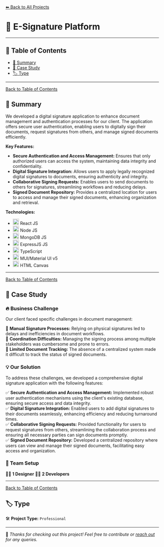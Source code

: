 [⬅ Back to All Projects](../README.md#my-work)

# 📌 E-Signature Platform

---

## 📖 Table of Contents  

- [📖 Summary](#-summary)  
- [📑 Case Study](#-case-study)  
- [🏷 Type](#-type)  

---
[Back to Table of Contents](#-table-of-contents)
## 📖 Summary  

We developed a digital signature application to enhance document management and authentication processes for our client. The application offers secure user authentication, enabling users to digitally sign their documents, request signatures from others, and manage signed documents efficiently.

**Key Features:**
- **Secure Authentication and Access Management:** Ensures that only authorized users can access the system, maintaining data integrity and confidentiality.
- **Digital Signature Integration:** Allows users to apply legally recognized digital signatures to documents, ensuring authenticity and integrity.
- **Collaborative Signing Requests:** Enables users to send documents to others for signatures, streamlining workflows and reducing delays.
- **Signed Document Repository:** Provides a centralized location for users to access and manage their signed documents, enhancing organization and retrieval.

**Technologies:** 
- <img src="https://encrypted-tbn0.gstatic.com/images?q=tbn:ANd9GcSlGmKtrnxElpqw3AExKXPWWBulcwjlvDJa1Q&s" width="20px"> React JS
- <img src="https://w1.pngwing.com/pngs/885/534/png-transparent-green-grass-nodejs-javascript-react-mean-angularjs-logo-symbol-thumbnail.png" width="20px"> Node JS
- <img src="https://cdn.worldvectorlogo.com/logos/mongodb-icon-1-1.svg" width="20px"> MongoDB JS
- <img src="https://encrypted-tbn0.gstatic.com/images?q=tbn:ANd9GcR2_RY4COV565Nju7b4ZI5tsPkJQT1imxdFXg&s" width="20px"> ExpressJS JS
- <img src="https://upload.wikimedia.org/wikipedia/commons/thumb/4/4c/Typescript_logo_2020.svg/768px-Typescript_logo_2020.svg.png" width="20px"> TypeScript
- <img src="https://encrypted-tbn0.gstatic.com/images?q=tbn:ANd9GcT5eWKWtRacZBDc33NENsW-OdRQ9BNMgMOalg&s" width="20px"> MUI/Material UI v5
- <img src="https://encrypted-tbn0.gstatic.com/images?q=tbn:ANd9GcTGw7prTVLyD2FecjiAJA4DRzBgcQK6JwJlMg&s" width="20px"> HTML Canvas

---
[Back to Table of Contents](#-table-of-contents)
## 📑 Case Study 

### 🔥 Business Challenge  

Our client faced specific challenges in document management:  

🎯 **Manual Signature Processes:** Relying on physical signatures led to delays and inefficiencies in document workflows.    
🎯 **Coordination Difficulties:** Managing the signing process among multiple stakeholders was cumbersome and prone to errors.  
🎯 **Limited Document Tracking:** The absence of a centralized system made it difficult to track the status of signed documents.  

### 💡 Our Solution  

To address these challenges, we developed a comprehensive digital signature application with the following features:  

✅ **Secure Authentication and Access Management:** Implemented robust user authentication mechanisms using the client's existing database, ensuring secure access and data integrity.  <br>
✅ **Digital Signature Integration:** Enabled users to add digital signatures to their documents seamlessly, enhancing efficiency and reducing turnaround times.<br>
✅ **Collaborative Signing Requests:** Provided functionality for users to request signatures from others, streamlining the collaboration process and ensuring all necessary parties can sign documents promptly.<br>
✅ **Signed Document Repository:** Developed a centralized repository where users can view and manage their signed documents, facilitating easy access and organization. <br>

### 👥 Team Setup  

👨‍🎨 **1 Designer** 
👨‍💻 **2 Developers**  

---
[Back to Table of Contents](#-table-of-contents)
## 🏷 Type  

🛠 **Project Type:** `Professional` 

---

🚀 *Thanks for checking out this project! Feel free to contribute or [reach out](mailto:bhatti.asad99@gmail.com) for any queries.*  
```
